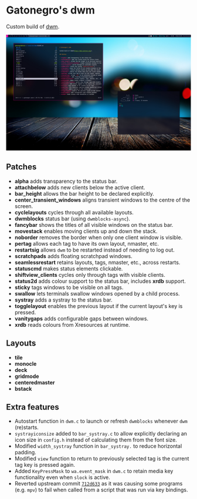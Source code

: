 # Gatonegro's dwm

Custom build of [dwm](https://dwm.suckless.org/).

![A dwm session with dwmblocks.](preview.jpg)

## Patches

+ **alpha** adds transparency to the status bar.
+ **attachbelow** adds new clients below the active client.
+ **bar_height** allows the bar height to be declared explicitly.
+ **center_transient_windows** aligns transient windows to the centre of the screen.
+ **cyclelayouts** cycles through all available layouts.
+ **dwmblocks** status bar (using `dwmblocks-async`).
+ **fancybar** shows the titles of all visible windows on the status bar.
+ **movestack** enables moving clients up and down the stack.
+ **noborder** removes the border when only one client window is visible.
+ **pertag** allows each tag to have its own layout, nmaster, etc.
+ **restartsig** allows `dwm` to be restarted instead of needing to log out.
+ **scratchpads** adds floating scratchpad windows.
+ **seamlessrestart** retains layouts, tags, nmaster, etc., across restarts.
+ **statuscmd** makes status elements clickable.
+ **shiftview_clients** cycles only through tags with visible clients.
+ **status2d** adds colour support to the status bar, includes **xrdb** support.
+ **sticky** tags windows to be visible on all tags.
+ **swallow** lets terminals swallow windows opened by a child process.
+ **systray** adds a systray to the status bar.
+ **togglelayout** enables the previous layout if the current layout's key is pressed.
+ **vanitygaps** adds configurable gaps between windows.
+ **xrdb** reads colours from Xresources at runtime.

## Layouts

+ **tile**
+ **monocle**
+ **deck**
+ **gridmode**
+ **centeredmaster**
+ **bstack**

## Extra features

+  Autostart function in `dwm.c` to launch or refresh `dwmblocks` whenever `dwm`
  (re)starts.
+ `systrayiconsize` added to `bar_systray.c` to allow explicitly declaring an
  icon size in `config.h` instead of calculating them from the font size.
+ Modified `width_systray` function in `bar_systray.` to reduce horizontal
  padding.
+ Modified `view` function to return to previously selected tag is the current
  tag key is pressed again.
+ Added `KeyPressMask` to `wa.event_mask` in `dwm.c` to retain media key
  functionality even when `slock` is active.
+ Reverted upstream commit [`712d633`](https://git.suckless.org/dwm/commit/712d6639ff8e863560328131bbb92b248dc9cde7.html)
  as it was causing some programs (e.g. `mpv`) to fail when called from a script that was run via key bindings.

